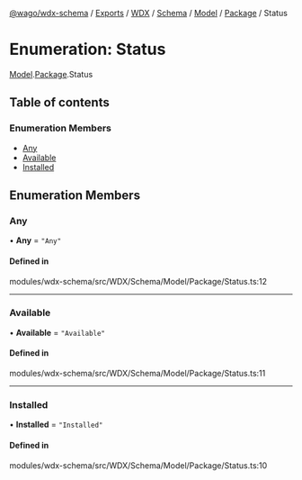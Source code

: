 [@wago/wdx-schema](../README.md) / [Exports](../modules.md) / [WDX](../modules/WDX.md) / [Schema](../modules/WDX.Schema.md) / [Model](../modules/WDX.Schema.Model.md) / [Package](../modules/WDX.Schema.Model.Package.md) / Status

# Enumeration: Status

[Model](../modules/WDX.Schema.Model.md).[Package](../modules/WDX.Schema.Model.Package.md).Status

## Table of contents

### Enumeration Members

- [Any](WDX.Schema.Model.Package.Status.md#any)
- [Available](WDX.Schema.Model.Package.Status.md#available)
- [Installed](WDX.Schema.Model.Package.Status.md#installed)

## Enumeration Members

### Any

• **Any** = ``"Any"``

#### Defined in

modules/wdx-schema/src/WDX/Schema/Model/Package/Status.ts:12

___

### Available

• **Available** = ``"Available"``

#### Defined in

modules/wdx-schema/src/WDX/Schema/Model/Package/Status.ts:11

___

### Installed

• **Installed** = ``"Installed"``

#### Defined in

modules/wdx-schema/src/WDX/Schema/Model/Package/Status.ts:10
